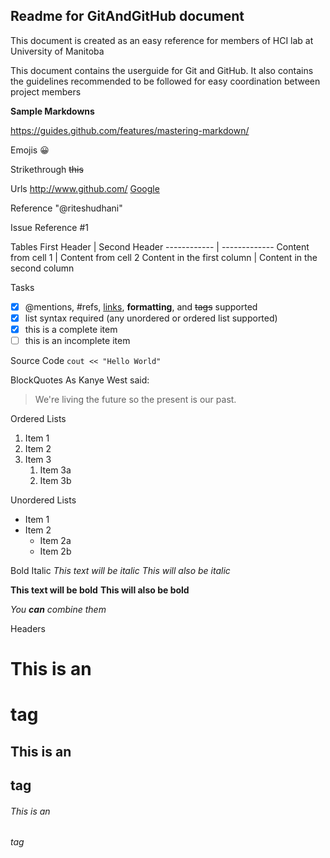 ## Readme for GitAndGitHub document

This document is created as an easy reference for members of HCI lab at University of Manitoba

This document contains the userguide for Git and GitHub.
It also contains the guidelines recommended to be followed for easy coordination between project members



__Sample Markdowns__

https://guides.github.com/features/mastering-markdown/

Emojis
:grinning:

Strikethrough
~~this~~

Urls
http://www.github.com/
[Google](www.google.com)

Reference
"@riteshudhani"

Issue Reference
#1

Tables
First Header | Second Header
------------ | -------------
Content from cell 1 | Content from cell 2
Content in the first column | Content in the second column

Tasks
- [x] @mentions, #refs, [links](), **formatting**, and <del>tags</del> supported
- [x] list syntax required (any unordered or ordered list supported)
- [x] this is a complete item
- [ ] this is an incomplete item

Source Code
`cout << "Hello World"`

BlockQuotes
As Kanye West said:

> We're living the future so
> the present is our past.

Ordered Lists
1. Item 1
1. Item 2
1. Item 3
   1. Item 3a
   1. Item 3b
   
 Unordered Lists
* Item 1
* Item 2
  * Item 2a
  * Item 2b
  
 Bold Italic
  *This text will be italic*
_This will also be italic_

**This text will be bold**
__This will also be bold__

_You **can** combine them_

Headers
# This is an <h1> tag
## This is an <h2> tag
###### This is an <h6> tag
